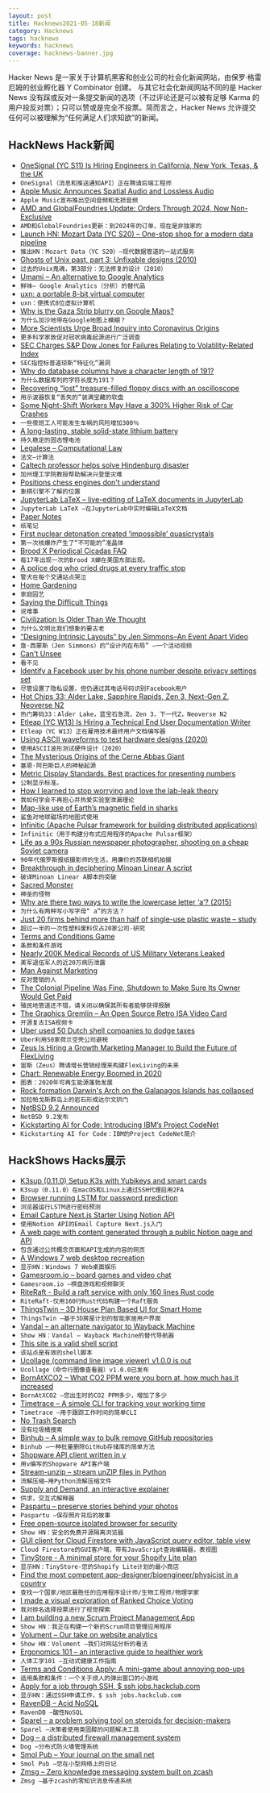 ```yaml
---
layout: post
title: Hacknews2021-05-18新闻
category: Hacknews
tags: hacknews
keywords: hacknews
coverage: hacknews-banner.jpg
---
```


Hacker News 是一家关于计算机黑客和创业公司的社会化新闻网站，由保罗·格雷厄姆的创业孵化器 Y Combinator 创建。
与其它社会化新闻网站不同的是 Hacker News 没有踩或反对一条提交新闻的选项（不过评论还是可以被有足够 Karma 的用户投反对票）；只可以赞或是完全不投票。简而言之，Hacker News 允许提交任何可以被理解为“任何满足人们求知欲”的新闻。

## HackNews Hack新闻


- [OneSignal (YC S11) Is Hiring Engineers in California, New York, Texas, & the UK](https://onesignal.com/careers)
- `OneSignal（消息和推送通知API）正在聘请后端工程师`
- [Apple Music Announces Spatial Audio and Lossless Audio](https://www.apple.com/newsroom/2021/05/apple-music-announces-spatial-audio-and-lossless-audio/)
- `Apple Music宣布推出空间音频和无损音频`
- [AMD and GlobalFoundries Update: Orders Through 2024, Now Non-Exclusive](https://www.anandtech.com/show/16677/amd-and-globalfoundries-update-wafer-share-agreement-through-2024)
- `AMD和GlobalFoundries更新：到2024年的订单，现在是非独家的`
- [Launch HN: Mozart Data (YC S20) – One-stop shop for a modern data pipeline](item?id=27182720)
- `推出HN：Mozart Data（YC S20）–现代数据管道的一站式服务`
- [Ghosts of Unix past, part 3: Unfixable designs (2010)](https://lwn.net/Articles/414618/)
- `过去的Unix鬼魂，第3部分：无法修复的设计（2010）`
- [Umami – An alternative to Google Analytics](https://github.com/mikecao/umami)
- `鲜味– Google Analytics（分析）的替代品`
- [uxn: a portable 8-bit virtual computer](https://100r.co/site/uxn.html)
- `uxn：便携式8位虚拟计算机`
- [Why is the Gaza Strip blurry on Google Maps?](https://www.bbc.com/news/57102499)
- `为什么加沙地带在Google地图上模糊？`
- [More Scientists Urge Broad Inquiry into Coronavirus Origins](https://www.nytimes.com/2021/05/13/science/virus-origins-lab-leak-scientists.html)
- `更多科学家敦促对冠状病毒起源进行广泛调查`
- [SEC Charges S&P Dow Jones for Failures Relating to Volatility-Related Index](https://www.sec.gov/news/press-release/2021-84)
- `SEC指控标普道琼斯“特征化”漏洞`
- [Why do database columns have a character length of 191?](https://www.grouparoo.com/blog/varchar-191)
- `为什么数据库列的字符长度为191？`
- [Recovering “lost” treasure-filled floppy discs with an oscilloscope](https://scarybeastsecurity.blogspot.com/2021/05/recovering-lost-treasure-filled-floppy.html)
- `用示波器恢复“丢失的”装满宝藏的软盘`
- [Some Night-Shift Workers May Have a 300% Higher Risk of Car Crashes](https://showme.missouri.edu/2021/study-drivers-who-experience-shift-work-sleep-disorder-are-3x-more-likely-to-be-involved-in-a-vehicle-crash/)
- `一些夜班工人可能发生车祸的风险增加300％`
- [A long-lasting, stable solid-state lithium battery](https://www.seas.harvard.edu/news/2021/05/long-lasting-stable-solid-state-lithium-battery)
- `持久稳定的固态锂电池`
- [Legalese – Computational Law](https://legalese.com/)
- `法文–计算法`
- [Caltech professor helps solve Hindenburg disaster](https://www.caltech.edu/about/news/historys-mysteries-caltech-professor-helps-solve-hindenburg-disaster)
- `加州理工学院教授帮助解决兴登堡灾难`
- [Positions chess engines don't understand](https://www.chess.com/article/view/10-positions-chess-engines-just-dont-understand)
- `象棋引擎不了解的位置`
- [JupyterLab LaTeX – live-editing of LaTeX documents in JupyterLab](https://github.com/jupyterlab/jupyterlab-latex)
- `JupyterLab LaTeX –在JupyterLab中实时编辑LaTeX文档`
- [Paper Notes](https://macwright.com/2019/01/02/paper-notes.html)
- `纸笔记`
- [First nuclear detonation created ‘impossible’ quasicrystals](https://www.nature.com/articles/d41586-021-01332-0)
- `第一次核爆炸产生了“不可能的”准晶体`
- [Brood X Periodical Cicadas FAQ](https://www.nps.gov/articles/000/cicadas-brood-x.htm)
- `每17年出现一次的Brood X蝉在美国东部出现。`
- [A police dog who cried drugs at every traffic stop](https://reason.com/2021/05/13/the-police-dog-who-cried-drugs-at-every-traffic-stop/)
- `警犬在每个交通站点哭泣`
- [Home Gardening](http://www.gardening.cornell.edu/homegardening/)
- `家庭园艺`
- [Saying the Difficult Things](https://ethan.katzenberg.co.uk/posts/saying-difficult-things/)
- `说难事`
- [Civilization Is Older Than We Thought](https://palladiummag.com/2021/05/17/why-civilization-is-older-than-we-thought/)
- `为什么文明比我们想象的要古老`
- [“Designing Intrinsic Layouts” by Jen Simmons–An Event Apart Video](https://aneventapart.com/news/post/designing-intrinsic-layouts-aea-video)
- `詹·西蒙斯（Jen Simmons）的“设计内在布局” –一个活动视频`
- [Can't Unsee](https://cantunsee.space/)
- `看不见`
- [Identify a Facebook user by his phone number despite privacy settings set](https://ysamm.com/?p=691)
- `尽管设置了隐私设置，但仍通过其电话号码识别Facebook用户`
- [Hot Chips 33: Alder Lake, Sapphire Rapids, Zen 3, Next-Gen Z, Neoverse N2](https://fuse.wikichip.org/news/4897/hot-chips-33-program-alder-lake-sapphire-rapids-zen-3-next-gen-z-neoverse-n2-and-many-more/)
- `热门筹码33：Alder Lake，蓝宝石急流，Zen 3，下一代Z，Neoverse N2`
- [Etleap (YC W13) Is Hiring a Technical End User Documentation Writer](item?id=27190219)
- `Etleap（YC W13）正在雇用技术最终用户文档编写器`
- [Using ASCII waveforms to test hardware designs (2020)](https://blog.janestreet.com/using-ascii-waveforms-to-test-hardware-designs/)
- `使用ASCII波形测试硬件设计（2020）`
- [The Mysterious Origins of the Cerne Abbas Giant](https://www.newyorker.com/magazine/2021/05/24/the-mysterious-origins-of-the-cerne-abbas-giant)
- `塞恩·阿巴斯巨人的神秘起源`
- [Metric Display Standards. Best practices for presenting numbers](https://medium.com/salesforce-ux/metric-display-standards-54736533c81)
- `公制显示标准。`
- [How I learned to stop worrying and love the lab-leak theory](https://donaldgmcneiljr1954.medium.com/how-i-learned-to-stop-worrying-and-love-the-lab-leak-theory-f4f88446b04d)
- `我如何学会不再担心并热爱实验室泄漏理论`
- [Map-like use of Earth’s magnetic field in sharks](https://www.cell.com/current-biology/fulltext/S0960-9822(21)00476-0)
- `鲨鱼对地球磁场的地图式使用`
- [Infinitic (Apache Pulsar framework for building distributed applications)](https://github.com/infiniticio/infinitic)
- `Infinitic（用于构建分布式应用程序的Apache Pulsar框架）`
- [Life as a 90s Russian newspaper photographer, shooting on a cheap Soviet camera](https://kosmofoto.com/2021/03/life-as-a-1990s-russian-newspaper-photographer-shooting-on-a-zenit-e/)
- `90年代俄罗斯报纸摄影师的生活，用廉价的苏联相机拍摄`
- [Breakthrough in deciphering Minoan Linear A script](https://greekreporter.com/2021/05/13/minoan-language-linear-a-linked-to-linear-b-in-groundbreaking-new-research/)
- `破译Minoan Linear A脚本的突破`
- [Sacred Monster](https://drb.ie/articles/sacred-monster/)
- `神圣的怪物`
- [Why are there two ways to write the lowercase letter ‘a’? (2015)](https://redditblog.com/2015/10/13/why-are-there-2-ways-to-write-the-lowercase-letter-a/)
- `为什么有两种写小写字母“ a”的方法？ `
- [Just 20 firms behind more than half of single-use plastic waste – study](https://www.bbc.co.uk/news/science-environment-57149741)
- `超过一半的一次性塑料废料仅占20家公司-研究`
- [Terms and Conditions Game](https://termsandconditions.game/)
- `条款和条件游戏`
- [Nearly 200K Medical Records of US Military Veterans Leaked](https://securethoughts.com/us-military-veterans-medical-data-leakage/)
- `美军退伍军人的近20万病历泄露`
- [Man Against Marketing](https://johnhellion.substack.com/p/man-against-marketing)
- `反对营销的人`
- [The Colonial Pipeline Was Fine, Shutdown to Make Sure Its Owner Would Get Paid](https://jalopnik.com/the-colonial-pipeline-was-fine-but-it-was-shutdown-to-1846911689)
- `殖民地管道还不错，请关闭以确保其所有者能够获得报酬`
- [The Graphics Gremlin – An Open Source Retro ISA Video Card](https://github.com/schlae/graphics-gremlin)
- `开源复古ISA视频卡`
- [Uber used 50 Dutch shell companies to dodge taxes](https://www.businessinsider.com/uber-tax-avoidance-50-dutch-shell-companies-5-billion-revenue-2021-5)
- `Uber利用50家荷兰空壳公司避税`
- [Zeus Is Hiring a Growth Marketing Manager to Build the Future of FlexLiving](item?id=27191940)
- `宙斯（Zeus）聘请增长营销经理来构建FlexLiving的未来`
- [Chart: Renewable Energy Boomed in 2020](https://www.statista.com/chart/24856/net-global-renewable-capacity-additions/)
- `图表：2020年可再生能源蓬勃发展`
- [Rock formation Darwin's Arch on the Galapagos Islands has collapsed](https://www.bbc.com/news/world-latin-america-57153267)
- `加拉帕戈斯群岛上的岩石形成达尔文拱门`
- [NetBSD 9.2 Announced](https://blog.netbsd.org/tnf/entry/netbsd_9_2_released)
- `NetBSD 9.2发布`
- [Kickstarting AI for Code: Introducing IBM’s Project CodeNet](https://research.ibm.com/blog/codenet-ai-for-code)
- `Kickstarting AI for Code：IBM的Project CodeNet简介`


## HackShows Hacks展示

- [ K3sup (0.11.0) Setup K3s with Yubikeys and smart cards](https://github.com/alexellis/k3sup/releases/tag/0.11.0)
- `K3sup（0.11.0）在macOS和Linux上通过SSH代理启用2FA`
- [ Browser running LSTM for password prediction](https://www.qwertycards.com/passwords/passwords.html)
- `浏览器运行LSTM进行密码预测`
- [ Email Capture Next.js Starter Using Notion API](https://github.com/btahir/notion-capture)
- `使用Notion API的Email Capture Next.js入门`
- [ A web page with content generated through a public Notion page and API](https://series.slice.so/playground)
- `包含通过公共概念页面和API生成的内容的网页`
- [ A Windows 7 web desktop recreation](https://desk.glitchy.website)
- `显示HN：Windows 7 Web桌面娱乐`
- [ Gamesroom.io – board games and video chat](https://gamesroom.io)
- `Gamesroom.io –棋盘游戏和视频聊天`
- [ RiteRaft - Build a raft service with only 160 lines Rust code](https://github.com/ritedb/riteraft)
- `RiteRaft-仅用160行Rust代码构建一个Raft服务`
- [ ThingsTwin – 3D House Plan Based UI for Smart Home](http://thingstwin.com/)
- `ThingsTwin –基于3D房屋计划的智能家居用户界面`
- [ Vandal – an alternate navigator to Wayback Machine](https://vegetableman.github.io/vandal/)
- `Show HN：Vandal – Wayback Machine的替代导航器`
- [ This site is a valid shell script](https://curlpipesh.me/)
- `该站点是有效的shell脚本`
- [ Ucollage (command line image viewer) v1.0.0 is out](https://github.com/ckardaris/ucollage/releases/tag/v1.0.0)
- `Ucollage（命令行图像查看器）v1.0.0已发布`
- [ BornAtXCO2 – What CO2 PPM were you born at, how much has it increased](https://born-at-x-co2.agiliq.com/)
- `BornAtXCO2 –您出生时的CO2 PPM多少，增加了多少`
- [ Timetrace – A simple CLI for tracking your working time](https://github.com/dominikbraun/timetrace)
- `Timetrace –用于跟踪工作时间的简单CLI`
- [ No Trash Search](https://notrashsearch.github.io/)
- `没有垃圾桶搜索`
- [ Binhub – A simple way to bulk remove GitHub repositories](http://binhub.vercel.app/)
- `Binhub –一种批量删除GitHub存储库的简单方法`
- [ Shopware API client written in v](https://github.com/treffner/v-shopware-api-client)
- `用v编写的Shopware API客户端`
- [ Stream-unzip – stream unZIP files in Python](https://github.com/uktrade/stream-unzip)
- `流解压缩–用Python流解压缩文件`
- [ Supply and Demand, an interactive explainer](https://www.catem.be/app/sd-explainer/)
- `供求，交互式解释器`
- [ Paspartu – preserve stories behind your photos](https://github.com/dnmca/paspartu)
- `Paspartu –保存照片背后的故事`
- [ Free open-source isolated browser for security](https://github.com/i5ik/ViewFinderJS)
- `Show HN：安全的免费开源隔离浏览器`
- [ GUI client for Cloud Firestore with JavaScript query editor, table view](https://firefoo.app)
- `Cloud Firestore的GUI客户端，带有JavaScript查询编辑器，表视图`
- [ TinyStore - A minimal store for your Shopify Lite plan](https://tinystore.app)
- `显示HN：TinyStore-您的Shopify Lite计划的最小商店`
- [ Find the most competent app-designer/bioengineer/physicist in a country](https://proficience.io/)
- `查找一个国家/地区最胜任的应用程序设计师/生物工程师/物理学家`
- [ I made a visual exploration of Ranked Choice Voting](https://vinaybhaip.com/ranked-choice)
- `我对排名选择投票进行了视觉探索`
- [ I am building a new Scrum Project Management App](https://gethappystack.com/)
- `Show HN：我正在构建一个新的Scrum项目管理应用程序`
- [ Volument – Our take on website analytics](https://volument.com/blog/volument-launches)
- `Show HN：Volument –我们对网站分析的看法`
- [ Ergonomics 101 – an interactive guide to healthier work](http://ergonomics.branchfurniture.com)
- `人体工学101 –互动式健康工作指南`
- [ Terms and Conditions Apply: A mini-game about annoying pop-ups](https://termsandconditions.game)
- `适用条款和条件：一个关于烦人的弹出窗口的小游戏`
- [ Apply for a job through SSH, $ ssh jobs.hackclub.com](http://jobs.hackclub.com/)
- `显示HN：通过SSH申请工作，$ ssh jobs.hackclub.com`
- [ RavenDB – Acid NoSQL](https://ravendb.net/)
- `RavenDB –酸性NoSQL`
- [ Sparel – a problem solving tool on steroids for decision-makers](https://sparel.app)
- `Sparel –决策者使用类固醇的问题解决工具`
- [ Dog – a distributed firewall management system](https://relaypro-open.github.io/dog/)
- `Dog –分布式防火墙管理系统`
- [ Smol Pub – Your journal on the small net](https://smol.pub)
- `Smol Pub –您在小型网络上的日记`
- [ Zmsg – Zero knowledge messaging system built on zcash](https://github.com/firmalabs/zmsg)
- `Zmsg –基于zcash的零知识消息传递系统`

